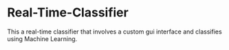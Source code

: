 # Real-Time-Classifier
This a real-time classifier that involves a custom gui interface and classifies using Machine Learning.
